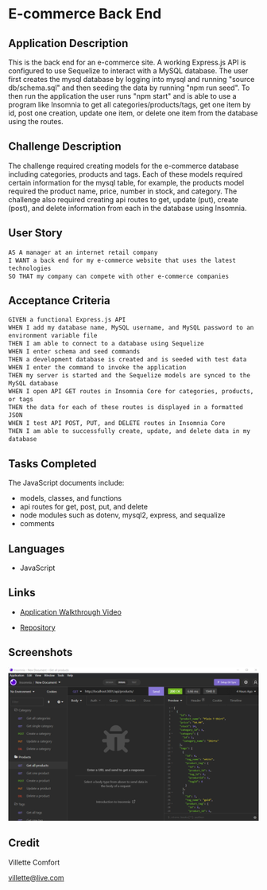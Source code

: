# E-commerce Back End

## Application Description
This is the back end for an e-commerce site. A working Express.js API is configured to use Sequelize to interact with a MySQL database. The user first creates the mysql database by logging into mysql and running "source db/schema.sql" and then seeding the data by running "npm run seed". To then run the application the user runs "npm start" and is able to use a program like Insomnia to get all categories/products/tags, get one item by id, post one creation, update one item, or delete one item from the database using the routes.  

## Challenge Description
The challenge required creating models for the e-commerce database including categories, products and tags. Each of these models required certain information for the mysql table, for example, the products model required the product name, price, number in stock, and category. The challenge also required creating api routes to get, update (put), create (post), and delete information from each in the database using Insomnia.

## User Story

```
AS A manager at an internet retail company
I WANT a back end for my e-commerce website that uses the latest technologies
SO THAT my company can compete with other e-commerce companies
```

## Acceptance Criteria

```
GIVEN a functional Express.js API
WHEN I add my database name, MySQL username, and MySQL password to an environment variable file
THEN I am able to connect to a database using Sequelize
WHEN I enter schema and seed commands
THEN a development database is created and is seeded with test data
WHEN I enter the command to invoke the application
THEN my server is started and the Sequelize models are synced to the MySQL database
WHEN I open API GET routes in Insomnia Core for categories, products, or tags
THEN the data for each of these routes is displayed in a formatted JSON
WHEN I test API POST, PUT, and DELETE routes in Insomnia Core
THEN I am able to successfully create, update, and delete data in my database
```

## Tasks Completed
The JavaScript documents include:
* models, classes, and functions
* api routes for get, post, put, and delete
* node modules such as dotenv, mysql2, express, and sequalize
* comments


## Languages
- JavaScript


## Links
* [Application Walkthrough Video](https://drive.google.com/file/d/18J5KsgklGl5sVr95FuhWW2x5DYE5weUv/view?usp=sharing)

* [Repository](https://github.com/villettec/M13C-E-commerce_Back_End)

## Screenshots
![image](./assets/images/readme-screenshot.png)

## Credit
Villette Comfort

villette@live.com
